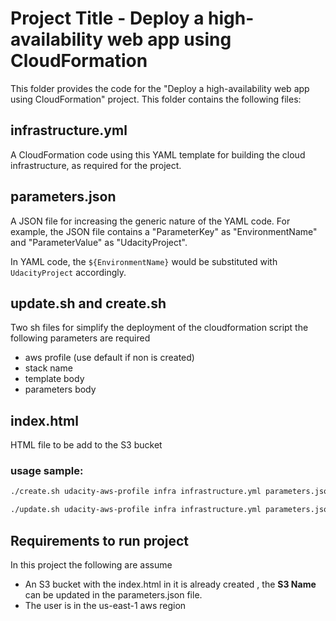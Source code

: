 # Project Title - Deploy a high-availability web app using CloudFormation
This folder provides the code for the "Deploy a high-availability web app using CloudFormation" project. This folder contains the following files:


## infrastructure.yml
A CloudFormation code using this YAML template for building the cloud infrastructure, as required for the project. 

## parameters.json
A JSON file for increasing the generic nature of the YAML code. For example, the JSON file contains a "ParameterKey" as "EnvironmentName" and "ParameterValue" as "UdacityProject". 

In YAML code, the `${EnvironmentName}` would be substituted with `UdacityProject` accordingly.

## update.sh and create.sh 
Two sh files for simplify the deployment of the cloudformation script the following parameters are required 
- aws profile (use default if non is created)
- stack name
- template body 
- parameters body 

## index.html
HTML file to be add to the S3 bucket 

### usage sample:  

```bash 
./create.sh udacity-aws-profile infra infrastructure.yml parameters.json
```

```bash 
./update.sh udacity-aws-profile infra infrastructure.yml parameters.json
```


## Requirements to run project 

In this project the following are assume 
- An S3 bucket with the index.html in it is already created , the **S3 Name** can be updated in the parameters.json file.
- The user is in the us-east-1 aws region